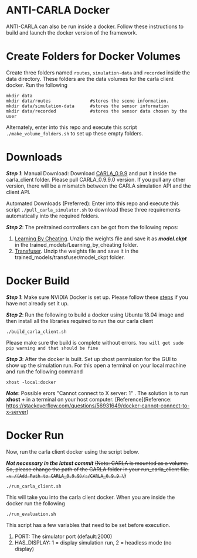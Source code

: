 # ANTI-CARLA Docker

ANTI-CARLA can also be run inside a docker. Follow these instructions to build and launch the docker version of the framework.

# Create Folders for Docker Volumes
Create three folders named ```routes```, ```simulation-data``` and ```recorded``` inside the data directory. These folders are the data volumes for the carla client docker. Run the following

```
mkdir data
mkdir data/routes               #stores the scene information.
mkdir data/simulation-data      #stores the sensor information
mkdir data/recorded             #stores the sensor data chosen by the user
```
Alternately, enter into this repo and execute this script ```./make_volume_folders.sh``` to set up these empty folders.

# Downloads

***Step 1***: Manual Download: Download [CARLA_0.9.9](https://github.com/carla-simulator/carla/releases/tag/0.9.9/) and put it inside the carla_client folder. Please pull CARLA_0.9.9.0 version. If you pull any other version, there will be a mismatch between the CARLA simulation API and the client API. 

Automated Downloads (Preferred): Enter into this repo and execute this script ```./pull_carla_simulator.sh``` to download these three requirements automatically into the required folders.

***Step 2***: The preitrained controllers can be got from the following repos:

1. [Learning By Cheating](https://github.com/bradyz/2020_CARLA_challenge). Unzip the weights file and save it as ***model.ckpt*** in the trained_models/Learning_by_cheating folder.
2. [Transfuser](https://github.com/autonomousvision/transfuser). Unzip the weights file and save it in the trained_models/transfuser/model_ckpt folder.
 

# Docker Build

***Step 1***: Make sure NVIDIA Docker is set up. Please follow these [steps](https://docs.nvidia.com/datacenter/cloud-native/container-toolkit/install-guide.html#installation-guide) if you have not already set it up.

***Step 2***: Run the following to build a docker using Ubuntu 18.04 image and then install all the libraries required to run the our carla client

```
./build_carla_client.sh
```
Please make sure the build is complete without errors. ```You will get sudo pip warning and that should be fine```

***Step 3***: After the docker is built. Set up xhost permission for the GUI to show up the simulation run. For this open a terminal on your local machine and run the following command 

```
xhost -local:docker
```
***Note***: Possible erors "Cannot connect to X server: 1" . The solution is to run **xhost +** in a terminal on your host computer.  [Reference](Reference: https://stackoverflow.com/questions/56931649/docker-cannot-connect-to-x-server)

# Docker Run

Now, run the carla client docker using the script below. 

***Not necessary in the latest commit*** ~~(Note: CARLA is mounted as a volume. So, please change the path of the CARLA folder in your run_carla_client file. ```-v /(Add Path to CARLA_0.9.9)/:/CARLA_0.9.9 \```)~~

```
./run_carla_client.sh
```  
This will take you into the carla client docker. When you are inside the docker run the following

```
./run_evaluation.sh
``` 
This script has a few variables that need to be set before execution. 

1. PORT: The simulator port (default:2000)
2. HAS_DISPLAY: 1 = display simulation run, 2 = headless mode (no display)
